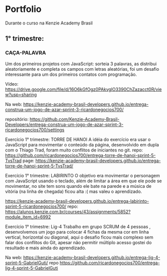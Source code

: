 # Portfolio

Durante o curso na Kenzie Academy Brasil

## 1° trimestre:
### CAÇA-PALAVRA
Um dos primeiros projetos com JavaScript: sorteia 3 palavras, as distribui aleatoriamente e completa os campos com letras aleatórias, foi um desafio interessante para um dos primeiros contatos com programação.

Vídeo: https://drive.google.com/file/d/16O6kGfOgz0PAkvglO3390ChZazacct0R/view?usp=sharing

Na web:
https://kenzie-academy-brasil-developers.github.io/entrega-construa-um-jogo-de-azar-sprint-3-ricardonegocios700/

repositório:
https://github.com/Kenzie-Academy-Brasil-Developers/entrega-construa-um-jogo-de-azar-sprint-3-ricardonegocios700/settings


Exercício 1° trimestre: TORRE DE HANOI
A idéia do exercício era usar o JavaScript para movimentar o conteúdo da página, desenvolvido em dupla com o Thiago Trad, foram muito conflitos de iniciantes no git.
repo:
https://github.com/ricardonegocios700/entrega-torre-de-hanoi-sprint-5-TvsTrad
page:
https://kenzie-academy-brasil-developers.github.io/entrega-torre-de-hanoi-sprint-5-TvsTrad/

Exercício 1° trimestre: LABIRINTO
O objetivo era movimentar o personagem com JavaScript usando o teclado, além de limitar a área em que ele pode se movimentar, no site tem sons quando ele bate na parede e a música de vitória (na linha de chegada) ficou alta :( mas valeu o aprendizado.

https://kenzie-academy-brasil-developers.github.io/entrega-labirinto-sprint-5-ricardonegocios700/
repo:
https://alunos.kenzie.com.br/courses/43/assignments/5852?module_item_id=6992

Exercício 1° trimestre: Lig-4
Trabalho em grupo SCRUM de 4 pessoas , desenvolvemos um jogo para colocar 4 fichas da mesma cor em linha vertical, horizontal ou diagonal, aqui o desafio ficou mais complexo sem falar dos conflitos do Git, apesar não permitir múltiplo acesso gostei do resultado e mais ainda do aprendizado.

Na web:
https://kenzie-academy-brasil-developers.github.io/entrega-lig-4-sprint-5-GabrielGuti/
repo
https://github.com/ricardonegocios700/entrega-lig-4-sprint-5-GabrielGuti